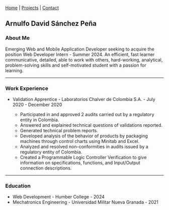 [Home](index.markdown) | [Projects](projects.markdown) | [Contact](contact.markdown)

## Arnulfo David Sánchez Peña

### About Me

Emerging Web and Mobile Application Developer seeking to acquire the position Web Developer Intern - Summer 2024. An efficient, fast learner communicative, detailed, able to work with others, hard-working, analytical, problem-solving skills and self-motivated student with a passion for learning.

---

### Work Experience

- Validation Apprentice - Laboratorios Chalver de Colombia S.A. - July 2020 - December 2020
    
    - Participated in and approved 2 audits carried out by a regulatory entity in Colombia.
    - Answered and explained technical questions of validations reported.
    - Generated technical problem reports.
    - Developed analysis of the behavior of products by packaging machines through control charts using Minitab and Excel.
    - Analyzed and resolved non-conformities in audits issued by a regulatory entity of Colombia.
    - Created a Programmable Logic Controller Verification to give information on specifications, functions, and Input/Output connection descriptions.

---

### Education

- Web Development - Humber College - 2024
- Mechatronics Engineering - Universidad Militar Nueva Granada - 2021


